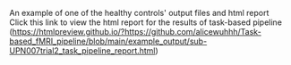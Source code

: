 An example of one of the healthy controls' output files and html report<br>
Click this link to view the html report for the results of task-based pipeline <br>
(https://htmlpreview.github.io/?https://github.com/alicewuhhh/Task-based_fMRI_pipeline/blob/main/example_output/sub-UPN007trial2_task_pipeline_report.html)
